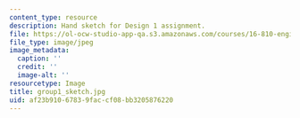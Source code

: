 ```yaml
---
content_type: resource
description: Hand sketch for Design 1 assignment.
file: https://ol-ocw-studio-app-qa.s3.amazonaws.com/courses/16-810-engineering-design-and-rapid-prototyping-january-iap-2005/af23b91067839faccf08bb3205876220_group1_sketch.jpg
file_type: image/jpeg
image_metadata:
  caption: ''
  credit: ''
  image-alt: ''
resourcetype: Image
title: group1_sketch.jpg
uid: af23b910-6783-9fac-cf08-bb3205876220
---
```

